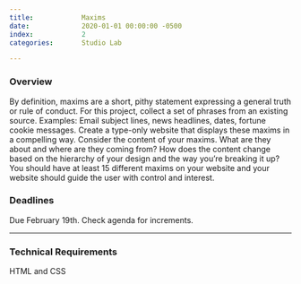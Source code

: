 ```yaml
---
title:            Maxims
date:             2020-01-01 00:00:00 -0500
index:            2
categories:       Studio Lab

---
```


### Overview

By definition, maxims are a short, pithy statement expressing a general truth or rule of conduct. For this project, collect a set of phrases from an existing source. Examples: Email subject lines, news headlines, dates, fortune cookie messages. Create a type-only website that displays these maxims in a compelling way. Consider the content of your maxims. What are they about and where are they coming from? How does the content change based on the hierarchy of your design and the way you’re breaking it up? You should have at least 15 different maxims on your website and your website should guide the user with control and interest.

### Deadlines

Due February 19th. Check agenda for increments.

---

### Technical Requirements

HTML and CSS
